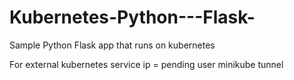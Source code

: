 # Kubernetes-Python---Flask-
Sample Python Flask app that runs on kubernetes 


For external kubernetes service ip = pending user minikube tunnel
